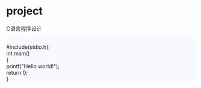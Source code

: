 # project
C语言程序设计
<html lang="en" xmlns="http://www.w3.org/1999/xhtml">
<head>
    <meta charset="utf-8" />
    <title>C语言程序设计</title>
</head>
<body>
    <div style="background-color:ghostwhite;">
            <br /> #include(stdio.h);
            <br /> int main()
            <br /> {
            <br />     printf("Hello world!");
            <br />     return  0;
            <br />}
    </div>
</body>
</html>
